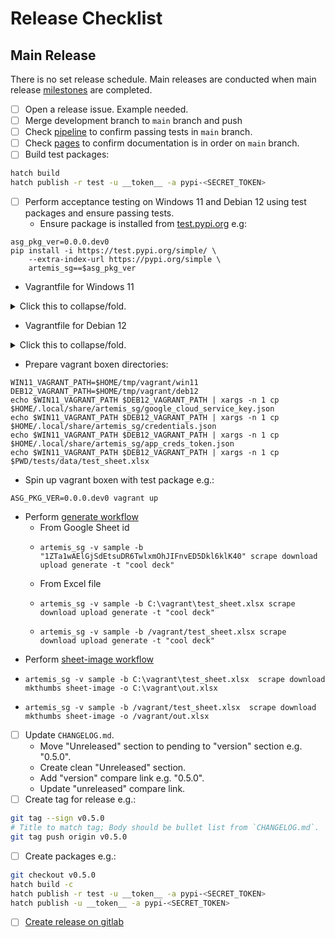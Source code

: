 # Release Checklist

## Main Release

There is no set release schedule.  Main releases are conducted when main
release [milestones](https://gitlab.com/johnduarte/artemis_sg/-/milestones)
are completed.

* [ ] Open a release issue.  Example needed.
* [ ] Merge development branch to `main` branch and push
* [ ] Check [pipeline](https://gitlab.com/johnduarte/artemis_sg/-/pipelines?ref=main) to confirm passing tests in `main` branch.
* [ ] Check [pages](https://johnduarte.gitlab.io/artemis_sg/) to confirm documentation is in order on `main` branch.
* [ ] Build test packages:
```bash
hatch build
hatch publish -r test -u __token__ -a pypi-<SECRET_TOKEN>
```
* [ ] Perform acceptance testing on Windows 11 and Debian 12 using test packages and ensure passing tests.
  * Ensure package is installed from [test.pypi.org](https://test.pypi.org/project/artemis_sg/) e.g:
```
asg_pkg_ver=0.0.0.dev0
pip install -i https://test.pypi.org/simple/ \
    --extra-index-url https://pypi.org/simple \
    artemis_sg==$asg_pkg_ver
```

  * Vagrantfile for Windows 11

<p>
<details>
<summary>Click this to collapse/fold.</summary>

<pre><code>

# -*- mode: ruby -*-
# vi: set ft=ruby :

Vagrant.configure("2") do |config|
  config.vm.box = "gusztavvargadr/windows-11"
  config.vm.communicator = "winrm"
  config.winrm.port = 55985
  config.vm.provision "shell", inline: <<-POWERSHELL
    Set-ExecutionPolicy Bypass -Scope Process -Force
    [System.Net.ServicePointManager]::SecurityProtocol = [System.Net.ServicePointManager]::SecurityProtocol -bor 3072
    iex ((New-Object System.Net.WebClient).DownloadString('https://community.chocolatey.org/install.ps1'))
    choco install python --yes
    choco install git --yes
    choco install sed --yes
    choco install vim --yes
    choco install googlechrome --yes
  POWERSHELL
  config.vm.provision "shell", privileged: false, inline: <<-POWERSHELL
    md C:\\users\\vagrant\\python_venvs
    cd C:\\users\\vagrant\\python_venvs
    py -m venv venv_artemis
    .\\venv_artemis\\Scripts\\activate.ps1
    python -m pip install --upgrade pip
    pip install -i https://test.pypi.org/simple/ \
      --extra-index-url https://pypi.org/simple \
      artemis_sg==#{ENV['ASG_PKG_VER']}
    artemis_sg --help
    $CONFIG_PATH="C:\\Users\\vagrant\\AppData\\Local\\artemis_sg\\config.toml"
    echo "Updating $CONFIG_PATH"
    sed -i '/^bucket = /c bucket = \\"gj_images\\"' $CONFIG_PATH
    sed -i '/^bucket_prefix = /c bucket_prefix = \\"artemis_images\\"' $CONFIG_PATH
    sed -i '/^key_file = /c key_file = \\"C:\\\\\\\\vagrant\\\\\\\\google_cloud_service_key.json\\"' $CONFIG_PATH
    sed -i '/^api_creds_file = /c api_creds_file = \\"C:\\\\\\\\vagrant\\\\\\\\credentials.json\\"' $CONFIG_PATH
    sed -i '/^api_creds_token = /c api_creds_token = \\"C:\\\\\\\\vagrant\\\\\\\\app_creds_token.json\\"' $CONFIG_PATH
    sed -i '/^headless = /c headless = true' $CONFIG_PATH
  POWERSHELL
end

</code></pre>

</details>
</p>

  * Vagrantfile for Debian 12

<p>
<details>
<summary>Click this to collapse/fold.</summary>

<pre><code>
# -*- mode: ruby -*-
# vi: set ft=ruby :

Vagrant.configure("2") do |config|
  config.vm.box = "debian/bookworm64"
  config.vm.provider "virtualbox" do |vb|
    vb.memory = "1024"
  end
  config.vm.provision "shell", inline: <<-SHELL
    # Install Google Chrome
    apt-get update
    apt-get install -y software-properties-common apt-transport-https ca-certificates curl
    curl -fSsL https://dl.google.com/linux/linux_signing_key.pub | gpg --dearmor | tee /usr/share/keyrings/google-chrome.gpg >> /dev/null
    echo deb [arch=amd64 signed-by=/usr/share/keyrings/google-chrome.gpg] http://dl.google.com/linux/chrome/deb/ stable main | tee /etc/apt/sources.list.d/google-chrome.list
    apt-get update
    apt-get install -y google-chrome-stable
    apt-get install -y vim tree python3-pip python3-venv git
  SHELL
  config.vm.provision "shell", privileged: false, inline: <<-SHELL
    echo "set -o vi" >> $HOME/.bashrc
    echo "PATH=$PATH:$HOME/.local/bin" >> $HOME/.bashrc
    mkdir $HOME/python_venvs
    cd $HOME/python_venvs
    python3 -m venv venv_artemis
    source venv_artemis/bin/activate
    python -m pip install --upgrade pip
    pip install -i https://test.pypi.org/simple/ \
      --extra-index-url https://pypi.org/simple \
      artemis_sg==#{ENV['ASG_PKG_VER']}
    artemis_sg --help
    echo "Updating config.toml for vagrant user"
    CONFIG_PATH="$HOME/.config/artemis_sg/config.toml"
    sed -i '/^bucket = /c bucket = "gj_images"' $CONFIG_PATH
    sed -i '/^bucket_prefix = /c bucket_prefix = "artemis_images"' $CONFIG_PATH
    sed -i '/^key_file = /c key_file = "/vagrant/google_cloud_service_key.json"' $CONFIG_PATH
    sed -i '/^api_creds_file = /c api_creds_file = "/vagrant/credentials.json"' $CONFIG_PATH
    sed -i '/^api_creds_token = /c api_creds_token = "/vagrant/app_creds_token.json"' $CONFIG_PATH
    sed -i '/^headless = /c headless = true' $CONFIG_PATH
  SHELL
end

</code></pre>

</details>
</p>

  * Prepare vagrant boxen directories:
```
WIN11_VAGRANT_PATH=$HOME/tmp/vagrant/win11
DEB12_VAGRANT_PATH=$HOME/tmp/vagrant/deb12
echo $WIN11_VAGRANT_PATH $DEB12_VAGRANT_PATH | xargs -n 1 cp $HOME/.local/share/artemis_sg/google_cloud_service_key.json
echo $WIN11_VAGRANT_PATH $DEB12_VAGRANT_PATH | xargs -n 1 cp $HOME/.local/share/artemis_sg/credentials.json
echo $WIN11_VAGRANT_PATH $DEB12_VAGRANT_PATH | xargs -n 1 cp $HOME/.local/share/artemis_sg/app_creds_token.json
echo $WIN11_VAGRANT_PATH $DEB12_VAGRANT_PATH | xargs -n 1 cp $PWD/tests/data/test_sheet.xlsx
```
  * Spin up vagrant boxen with test package e.g.:
```
ASG_PKG_VER=0.0.0.dev0 vagrant up
```
  * Perform [generate workflow](https://johnduarte.gitlab.io/artemis_sg/usage.html#slide-generator-workflow)
    * From Google Sheet id
    *     artemis_sg -v sample -b "1ZTa1wAElGjSdEtsuDR6TwlxmOhJIFnvED5Dkl6klK40" scrape download upload generate -t "cool deck"
    * From Excel file
    *     artemis_sg -v sample -b C:\vagrant\test_sheet.xlsx scrape download upload generate -t "cool deck"
    *     artemis_sg -v sample -b /vagrant/test_sheet.xlsx scrape download upload generate -t "cool deck"
  * Perform [sheet-image workflow](https://johnduarte.gitlab.io/artemis_sg/usage.html#spreadsheet-images-workflow)
  *     artemis_sg -v sample -b C:\vagrant\test_sheet.xlsx  scrape download mkthumbs sheet-image -o C:\vagrant\out.xlsx
  *     artemis_sg -v sample -b /vagrant/test_sheet.xlsx  scrape download mkthumbs sheet-image -o /vagrant/out.xlsx
* [ ] Update `CHANGELOG.md`.
  * Move "Unreleased" section to pending to "version" section e.g. "0.5.0".
  * Create clean "Unreleased" section.
  * Add "version" compare link e.g. "0.5.0".
  * Update "unreleased" compare link.
* [ ] Create tag for release e.g.:
```bash
git tag --sign v0.5.0
# Title to match tag; Body should be bullet list from `CHANGELOG.md`.
git tag push origin v0.5.0
```
* [ ] Create packages e.g.:
```bash
git checkout v0.5.0
hatch build -c
hatch publish -r test -u __token__ -a pypi-<SECRET_TOKEN>
hatch publish -u __token__ -a pypi-<SECRET_TOKEN>
```
* [ ] [Create release on gitlab](https://gitlab.com/johnduarte/artemis_sg/-/releases/new)
